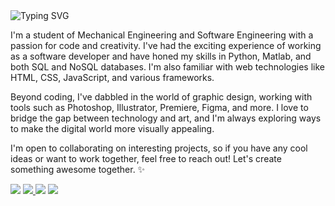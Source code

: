 <img src="https://readme-typing-svg.demolab.com?font=JetBrains+Mono&duration=3000&pause=1000&color=EF946C&vCenter=true&random=false&width=1000&lines=Hello+there!+%F0%9F%96%96%F0%9F%8F%BB" alt="Typing SVG" />

I'm a student of Mechanical Engineering and Software Engineering with a passion for code and creativity. I've had the exciting experience of working as a software developer and have honed my skills in Python, Matlab, and both SQL and NoSQL databases. I'm also familiar with web technologies like HTML, CSS, JavaScript, and various frameworks.

Beyond coding, I've dabbled in the world of graphic design, working with tools such as Photoshop, Illustrator, Premiere, Figma, and more. I love to bridge the gap between technology and art, and I'm always exploring ways to make the digital world more visually appealing.

I'm open to collaborating on interesting projects, so if you have any cool ideas or want to work together, feel free to reach out! Let's create something awesome together. ✨

<p align="left">
  <a href="mailto:wollingereliza@gmail.comal" alt="Gmail" target="_blank">
  <img src="https://img.shields.io/badge/-Gmail-EF6C6C?style=flat-square&labelColor=EF6C6C&logo=gmail&logoColor=white" /></a>

  <a href="https://drive.google.com/file/d/10z4OiJ5X-GCjMo7zl-QD75348npoi0za/view?usp=sharing" alt="Behance" target="_blank">
  <img src="https://img.shields.io/badge/-Resume-EF946C?style=flat-square&labelColor=EF946C&logo=google-docs&logoColor=white&link=[www.behance.net/eliza-wollinger](https://drive.google.com/file/d/10z4OiJ5X-GCjMo7zl-QD75348npoi0za/view?usp=sharing)">
  </a>

  <a href="https://www.linkedin.com/in/eliza-wollinger/" alt="LinkedIn" target="_blank">
  <img src="https://img.shields.io/badge/-Linkedin-6CA0EF?style=flat-square&logo=Linkedin&logoColor=white&link=www.linkedin.com/in/eliza-wollinger/" ></a>

  <a href="https://www.behance.net/eliza-wollinger" alt="Behance" target="_blank">
  <img src="https://img.shields.io/badge/-Behance-6C79EF?style=flat-square&labelColor=6C79EF&logo=behance&logoColor=white&link=https://www.behance.net/eliza-wollinger">
  </a>
</p>
